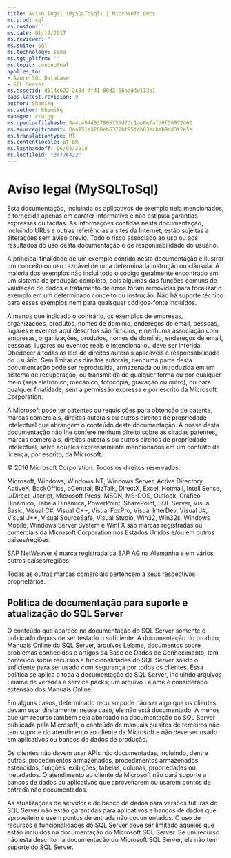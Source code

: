 ```yaml
---
title: Aviso legal (MySQLToSql) | Microsoft Docs
ms.prod: sql
ms.custom: ''
ms.date: 01/19/2017
ms.reviewer: ''
ms.suite: sql
ms.technology: ssma
ms.tgt_pltfrm: ''
ms.topic: conceptual
applies_to:
- Azure SQL Database
- SQL Server
ms.assetid: d514c622-2c0d-4f41-80d2-66add4d113b1
caps.latest.revision: 9
author: Shamikg
ms.author: Shamikg
manager: craigg
ms.openlocfilehash: 0e4c494d937806753d73c1ae0efafd0f56972466
ms.sourcegitcommit: 8aa151e3280eb6372bf95fab63ecbab9dd3f2e5e
ms.translationtype: MT
ms.contentlocale: pt-BR
ms.lasthandoff: 06/05/2018
ms.locfileid: "34776422"
---
```

# <a name="legal-notice-mysqltosql"></a>Aviso legal (MySQLToSql)
Esta documentação, incluindo os aplicativos de exemplo nela mencionados, é fornecida apenas em caráter informativo e não estipula garantias expressas ou tácitas. As informações contidas nesta documentação, incluindo URLs e outras referências a sites da Internet, estão sujeitas a alterações sem aviso prévio. Todo o risco associado ao uso ou aos resultados do uso desta documentação é de responsabilidade do usuário.  
  
A principal finalidade de um exemplo contido nesta documentação é ilustrar um conceito ou uso razoável de uma determinada instrução ou cláusula. A maioria dos exemplos não inclui todo o código geralmente encontrado em um sistema de produção completo, pois algumas das funções comuns de validação de dados e tratamento de erros foram removidas para focalizar o exemplo em um determinado conceito ou instrução. Não há suporte técnico para esses exemplos nem para quaisquer códigos-fonte incluídos.  
  
A menos que indicado o contrário, os exemplos de empresas, organizações, produtos, nomes de domínio, endereços de email, pessoas, lugares e eventos aqui descritos são fictícios, e nenhuma associação com empresas, organizações, produtos, nomes de domínio, endereços de email, pessoas, lugares ou eventos reais é intencional ou deve ser inferida. Obedecer a todas as leis de direitos autorais aplicáveis é responsabilidade do usuário. Sem limitar os direitos autorais, nenhuma parte desta documentação pode ser reproduzida, armazenada ou introduzida em um sistema de recuperação, ou transmitida de qualquer forma ou por qualquer meio (seja eletrônico, mecânico, fotocópia, gravação ou outro), ou para qualquer finalidade, sem a permissão expressa e por escrito da Microsoft Corporation.  
  
A Microsoft pode ter patentes ou requisições para obtenção de patente, marcas comerciais, direitos autorais ou outros direitos de propriedade intelectual que abrangem o conteúdo desta documentação. A posse desta documentação não lhe confere nenhum direito sobre as citadas patentes, marcas comerciais, direitos autorais ou outros direitos de propriedade intelectual, salvo aqueles expressamente mencionados em um contrato de licença, por escrito, da Microsoft.  
  
© 2016 Microsoft Corporation. Todos os direitos reservados.  
  
Microsoft, Windows, Windows NT, Windows Server, Active Directory, ActiveX, BackOffice, bCentral, BizTalk, DirectX, Excel, Hotmail, IntelliSense, J/Direct, Jscript, Microsoft Press, MSDN, MS-DOS, Outlook, Gráfico Dinâmico, Tabela Dinâmica, PowerPoint, SharePoint, SQL Server, Visual Basic, Visual C#, Visual C++, Visual FoxPro, Visual InterDev, Visual J#, Visual J++, Visual SourceSafe, Visual Studio, Win32, Win32s, Windows Mobile, Windows Server System e WinFX são marcas registradas ou comerciais da Microsoft Corporation nos Estados Unidos e/ou em outros países/regiões.  
  
SAP NetWeaver é marca registrada da SAP AG na Alemanha e em vários outros países/regiões.  
  
Todas as outras marcas comerciais pertencem a seus respectivos proprietários.  
  
## <a name="documentation-policy-for-sql-server-support-and-upgrade"></a>Política de documentação para suporte e atualização do SQL Server  
O conteúdo que aparece na documentação do SQL Server somente é publicado depois de ser testado o suficiente. A documentação do produto, Manuais Online do SQL Server, arquivos Leiame, documentos sobre problemas conhecidos e artigos da Base de Dados de Conhecimento, tem conteúdo sobre recursos e funcionalidades do SQL Server sólido o suficiente para ser usado com segurança por todos os clientes. Essa política se aplica a toda a documentação do SQL Server, incluindo arquivos Leiame de versões e service packs; um arquivo Leiame é considerado extensão dos Manuais Online.  
  
Em alguns casos, determinado recurso pode não ser algo que os clientes devam usar diretamente; nesse caso, ele não está documentado. A menos que um recurso também seja abordado na documentação do SQL Server publicada pela Microsoft, o conteúdo de manuais ou sites de terceiros não tem suporte do atendimento ao cliente da Microsoft e não deve ser usado em aplicativos ou bancos de dados de produção.  
  
Os clientes não devem usar APIs não documentadas, incluindo, dentre outras, procedimentos armazenados, procedimentos armazenados estendidos, funções, exibições, tabelas, colunas, propriedades ou metadados. O atendimento ao cliente da Microsoft não dará suporte a bancos de dados ou aplicativos que aproveitarem ou usarem pontos de entrada não documentados.  
  
As atualizações de servidor e de banco de dados para versões futuras do SQL Server não estão garantidas para aplicativos e bancos de dados que aproveitem e usem pontos de entrada não documentados. O uso de recursos e funcionalidades do SQL Server deve ser limitado àqueles que estão incluídos na documentação do Microsoft SQL Server. Se um recurso não está descrito na documentação do Microsoft SQL Server, ele não tem suporte do SQL Server.  
  
